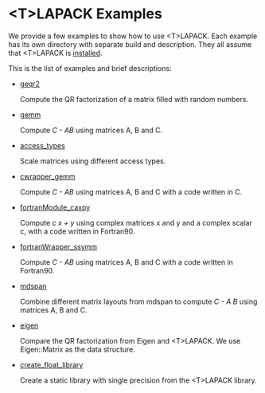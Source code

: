# \<T\>LAPACK Examples

We provide a few examples to show how to use \<T\>LAPACK. Each example has its own directory with separate build and description. They all assume that \<T\>LAPACK is [installed](../README.md#installation).

This is the list of examples and brief descriptions:

- [geqr2](geqr2/README.md)
  
  Compute the QR factorization of a matrix filled with random numbers.

- [gemm](gemm/README.md)

  Compute _C - AB_ using matrices A, B and C.

- [access_types](access_types/README.md)

  Scale matrices using different access types.

- [cwrapper_gemm](cwrapper_gemm/README.md)

  Compute _C - AB_ using matrices A, B and C with a code written in C.

- [fortranModule_caxpy](fortranModule_caxpy/README.md)

  Compute _c x + y_ using complex matrices x and y and a complex scalar c, with a code written in Fortran90.

- [fortranWrapper_ssymm](fortranWrapper_ssymm/README.md)

  Compute _C - AB_ using matrices A, B and C with a code written in Fortran90.

- [mdspan](mdspan/README.md)

  Combine different matrix layouts from mdspan to compute _C - A B_ using matrices A, B and C.

- [eigen](eigen/README.md)

  Compare the QR factorization from Eigen and \<T\>LAPACK. We use Eigen::Matrix as the data structure.

- [create_float_library](create_float_library/README.md)

  Create a static library with single precision from the \<T\>LAPACK library.
